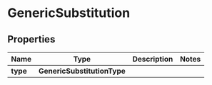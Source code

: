 

# GenericSubstitution


## Properties

| Name | Type | Description | Notes |
|------------ | ------------- | ------------- | -------------|
|**type** | **GenericSubstitutionType** |  |  |



